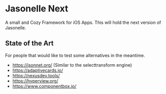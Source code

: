 # Jasonelle Next
A small and Cozy Framework for iOS Apps.
This will hold the next version of Jasonelle.

## State of the Art

For people that would like to test some alternatives in the meantime.

- https://jsonnet.org/ (Similar to the selecttransform engine)
- https://adaptivecards.io/
- https://nexusdev.tools/
- https://hyperview.org/
- https://www.componentbox.io/
